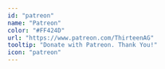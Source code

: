 ```yaml
---
id: "patreon"
name: "Patreon"
color: "#FF424D"
url: "https://www.patreon.com/ThirteenAG"
tooltip: "Donate with Patreon. Thank You!"
icon: "patreon"
---
```

